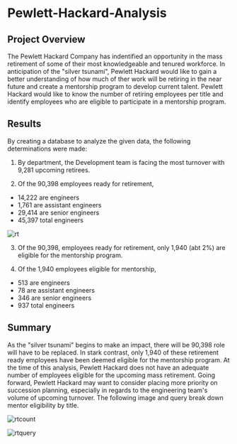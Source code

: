 # Pewlett-Hackard-Analysis

## Project Overview 
The Pewlett Hackard Company has indentified an opportunity in the mass retirement of some of their most knowledgeable and tenured workforce. In anticipation of the "silver tsunami", Pewlett Hackard would like to gain a better understanding of how much of ther work will be retiring in the near future and create a mentorship program to develop current talent. Pewlett Hackard would like to know the number of retiring employees per title and identify employees who are eligible to participate in a mentorship program.

## Results
By creating a database to analyze the given data, the following determinations were made:

1. By department, the Development team is facing the most turnover with 9,281 upcoming retirees.

2. Of the 90,398 employees ready for retirement, 
  - 14,222 are engineers 
  - 1,761 are assistant engineers
  - 29,414 are senior engineers
  - 45,397 total engineers
  
  ![rt](https://user-images.githubusercontent.com/80009944/120940662-668c8a00-c6ec-11eb-8288-1f46a09a07b6.PNG)


3. Of the 90,398, employees ready for retirement, only 1,940 (abt 2%) are eligible for the mentorship program.

4. Of the 1,940 employees eligible for mentorship, 
  - 513 are engineers 
  - 78 are assistant engineers
  - 346 are senior engineers
  - 937 total engineers




## Summary 
As the "silver tsunami" begins to make an impact, there will be 90,398 role will have to be replaced. In stark contrast, only 1,940 of these retirement ready employees have been deemed eligible for the mentorship program. At the time of this analysis, Pewlett Hackard does not have an adequate number of employees eligible for the upcoming mass retirement. Going forward, Pewlett Hackard may want to consider placing more priority on succession planning, especially in regards to the engineering team's volume of upcoming turnover. The following image and query break down mentor eligibility by title.

![rtcount](https://user-images.githubusercontent.com/80009944/120940679-73a97900-c6ec-11eb-932e-ea89a7bbacc3.PNG)

![rtquery](https://user-images.githubusercontent.com/80009944/120940683-799f5a00-c6ec-11eb-92c0-7f9fec99fb0d.PNG)




